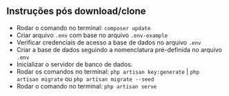 ## Instruções pós download/clone

- Rodar o comando no terminal: ``composer update``
- Criar arquivo ``.env`` com base no arquivo ``.env-example``
- Verificar credenciais de acesso a base de dados no arquivo ``.env``
- Criar a base de dados seguindo a nomenclatura pré-definida no arquivo ``.env``
- Inicializar o servidor de banco de dados.
- Rodar os comandos no terminal: ``php artisan key:generate`` | ``php artisan migrate``  ou ``php artisan migrate --seed``
- Rodar o comando no terminal: ``php artisan serve``
